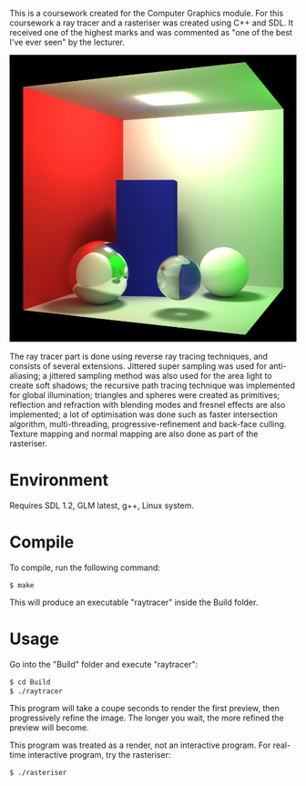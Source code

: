 This is a coursework created for the Computer Graphics module. For this coursework a ray tracer and a rasteriser was created using C++ and SDL. It received one of the highest marks and was commented as "one of the best I've ever seen" by the lecturer.

![Ray traced image](https://raw.githubusercontent.com/QingqiShi/Ray-Tracer/master/ray_tracer_render.bmp "Rendered Image")

The ray tracer part is done using reverse ray tracing techniques, and consists of several extensions. Jittered super sampling was used for anti-aliasing; a jittered sampling method was also used for the area light to create soft shadows; the recursive path tracing technique was implemented for global illumination; triangles and spheres were created as primitives; reflection and refraction with blending modes and fresnel effects are also implemented; a lot of optimisation was done such as faster intersection algorithm, multi-threading, progressive-refinement and back-face culling. Texture mapping and normal mapping are also done as part of the rasteriser.

# Environment
Requires SDL 1.2, GLM latest, g++, Linux system.

# Compile
To compile, run the following command:

    $ make

This will produce an executable "raytracer" inside the Build folder.

# Usage
Go into the "Build" folder and execute "raytracer":

    $ cd Build
    $ ./raytracer

This program will take a coupe seconds to render the first preview, then progressively refine the image. The longer you wait, the more refined the preview will become.

This program was treated as a render, not an interactive program. For real-time interactive program, try the rasteriser:

    $ ./rasteriser
